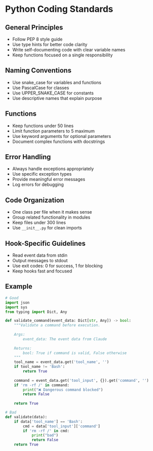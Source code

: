 # Python Coding Standards

## General Principles
- Follow PEP 8 style guide
- Use type hints for better code clarity
- Write self-documenting code with clear variable names
- Keep functions focused on a single responsibility

## Naming Conventions
- Use snake_case for variables and functions
- Use PascalCase for classes
- Use UPPER_SNAKE_CASE for constants
- Use descriptive names that explain purpose

## Functions
- Keep functions under 50 lines
- Limit function parameters to 5 maximum
- Use keyword arguments for optional parameters
- Document complex functions with docstrings

## Error Handling
- Always handle exceptions appropriately
- Use specific exception types
- Provide meaningful error messages
- Log errors for debugging

## Code Organization
- One class per file when it makes sense
- Group related functionality in modules
- Keep files under 300 lines
- Use `__init__.py` for clean imports

## Hook-Specific Guidelines
- Read event data from stdin
- Output messages to stdout
- Use exit codes: 0 for success, 1 for blocking
- Keep hooks fast and focused

## Example
```python
# Good
import json
import sys
from typing import Dict, Any

def validate_command(event_data: Dict[str, Any]) -> bool:
    """Validate a command before execution.
    
    Args:
        event_data: The event data from Claude
        
    Returns:
        bool: True if command is valid, False otherwise
    """
    tool_name = event_data.get('tool_name', '')
    if tool_name != 'Bash':
        return True
        
    command = event_data.get('tool_input', {}).get('command', '')
    if 'rm -rf /' in command:
        print("❌ Dangerous command blocked")
        return False
    
    return True

# Bad
def validate(data):
    if data['tool_name'] == 'Bash':
        cmd = data['tool_input']['command']
        if 'rm -rf /' in cmd:
            print("bad")
            return False
    return True
```